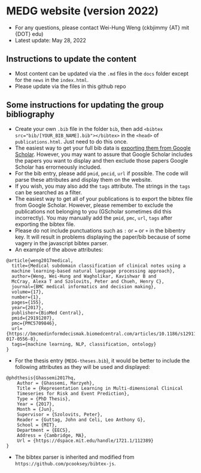 # MEDG website (version 2022)

* For any questions, please contact Wei-Hung Weng (ckbjimmy {AT} mit {DOT} edu)
* Latest update: May 28, 2022

## Instructions to update the content

* Most content can be updated via the `.md` files in the `docs` folder except for the `news` in the `index.html`.
* Please update via the files in this github repo
<!-- * Please copy the files into `/afs/csail.mit.edu/group/medg/www/data` to display the website under the CSAIL domain. -->

## Some instructions for updating the group bibliography

* Create your own `.bib` file in the folder `bib`, then add `<bibtex src="bib/[YOUR_BIB_NAME].bib"></bibtex>` in the `<head>` of `publications.html`. Just need to do this once.
* The easiest way to get your full bib data is [exporting them from
  Google
  Scholar](https://www.ndsu.edu/fileadmin/digitalmeasures/DM_Training_Materials/BibTex_Exports_from_Google_Scholar.pdf). However, 
  you may want to assure that Google Scholar includes the papers you
  want to display and then exclude those papers Google Scholar has
  errorneously included. 
* For the bib entry, please add `pmid`, `pmcid`, `url` if
  possible. The code will parse these attributes and display them on
  the website. 
* If you wish, you may also add the `tags` attribute. The strings in
  the `tags` can be searched as a filter. 
* The easiest way to get all of your publications is to export the
  bibtex file from Google Scholar. However, please remember to exclude
  the publications not belonging to you (GScholar sometimes did this
  incorrectly). You may manually add the `pmid`, `pmc`, `url`, `tags`
  after exporting the bibtex file. 
* Please do not include punctuations such as `:` or `=` or `+`  in the
  bibentry key. It will result in problems displaying the  paper/bib
  because of some vagery in the javascript bibtex parser. 
* An example of the above attributes:

```
@article{weng2017medical,
  title={Medical subdomain classification of clinical notes using a
  machine learning-based natural language processing approach},
  author={Weng, Wei-Hung and Wagholikar, Kavishwar B and
  McCray, Alexa T and Szolovits, Peter and Chueh, Henry C},
  journal={BMC medical informatics and decision making},
  volume={17},
  number={1},
  pages={155},
  year={2017},
  publisher={BioMed Central},
  pmid={29191207},
  pmc={PMC5709846},
  url={https://bmcmedinformdecismak.biomedcentral.com/articles/10.1186/s12911-017-0556-8},
  tags={machine learning, NLP, classification, ontology}
}
```

* For the thesis entry (`MEDG-theses.bib`), it would be better to include the following attributes as they will be used and displayed:

```
@phdthesis{Ghassemi2017hq,
	Author = {Ghassemi, Marzyeh}, 
	Title = {Representation Learning in Multi-dimensional Clinical
	Timeseries for Risk and Event Prediction},
	Type = {PhD Thesis},
	Year = {2017},
	Month = {Jun}, 
	Supervisor = {Szolovits, Peter},
	Reader = {Guttag, John and Celi, Leo Anthony G},
	School = {MIT}, 
	Department = {EECS}, 
	Address = {Cambridge, MA},
	Url = {https://dspace.mit.edu/handle/1721.1/112389}
}
```

* The bibtex parser is inherited and modified from `https://github.com/pcooksey/bibtex-js`.
